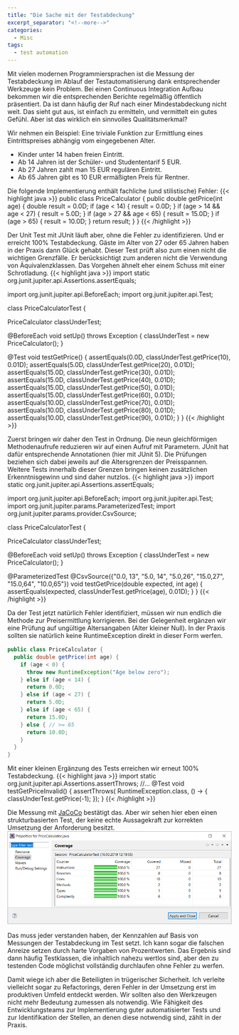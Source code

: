 ```yaml
---
title: "Die Sache mit der Testabdeckung"
excerpt_separator: "<!--more-->"
categories:
  - Misc
tags:
  - test automation
---
```

Mit vielen modernen Programmiersprachen ist die Messung der Testabdeckung im Ablauf der Testautomatisierung dank entsprechender Werkzeuge kein Problem.
Bei einen Continuous Integration Aufbau bekommen wir die entsprechenden Berichte regelmäßig öffentlich präsentiert.
Da ist dann häufig der Ruf nach einer Mindestabdeckung nicht weit. Das sieht gut aus, ist einfach zu ermitteln, und vermittelt ein gutes Gefühl.
Aber ist das wirklich ein sinnvolles Qualitätsmerkmal?  

Wir nehmen ein Beispiel: Eine triviale Funktion zur Ermittlung eines Eintrittspreises abhängig vom eingegebenen Alter.  

+ Kinder unter 14 haben freien Eintritt.
+ Ab 14 Jahren ist der Schüler- und Studententarif 5 EUR.
+ Ab 27 Jahren zahlt man 15 EUR regulären Eintritt.
+ Ab 65 Jahren gibt es 10 EUR ermäßigten Preis für Rentner.

Die folgende Implementierung enthält fachliche (und stilistische) Fehler:
{{< highlight java >}}
public class PriceCalculator {
  public double getPrice(int age) {
    double result = 0.0D;
    if (age < 14) {
      result = 0.0D;
    }
    if (age > 14 && age < 27) {
      result = 5.0D;
    }
    if (age > 27 && age < 65) {
      result = 15.0D;
    }
    if (age > 65) {
      result = 10.0D;
    }
    return result;
  }
}
{{< /highlight >}}

Der Unit Test mit JUnit läuft aber, ohne die Fehler zu identifizieren. Und er erreicht 100% Testabdeckung. 
Gäste im Alter von 27 oder 65 Jahren haben in der Praxis dann Glück gehabt.
Dieser Test prüft also zum einen nicht die wichtigen Grenzfälle. Er berücksichtigt zum anderen nicht die Verwendung von Äquivalenzklassen. Das Vorgehen ähnelt eher einem Schuss mit einer Schrotladung.
{{< highlight java >}}
import static org.junit.jupiter.api.Assertions.assertEquals;

import org.junit.jupiter.api.BeforeEach;
import org.junit.jupiter.api.Test;

class PriceCalculatorTest {

  PriceCalculator classUnderTest;

  @BeforeEach
  void setUp() throws Exception {
    classUnderTest = new PriceCalculator();
  }

  @Test
  void testGetPrice() {
    assertEquals(0.0D, classUnderTest.getPrice(10), 0.01D);
    assertEquals(5.0D, classUnderTest.getPrice(20), 0.01D);
    assertEquals(15.0D, classUnderTest.getPrice(30), 0.01D);
    assertEquals(15.0D, classUnderTest.getPrice(40), 0.01D);
    assertEquals(15.0D, classUnderTest.getPrice(50), 0.01D);
    assertEquals(15.0D, classUnderTest.getPrice(60), 0.01D);
    assertEquals(10.0D, classUnderTest.getPrice(70), 0.01D);
    assertEquals(10.0D, classUnderTest.getPrice(80), 0.01D);
    assertEquals(10.0D, classUnderTest.getPrice(90), 0.01D);
  }
}
{{< /highlight >}}

Zuerst bringen wir daher den Test in Ordnung. Die neun gleichförmigen Methodenaufrufe reduzieren wir auf einen Aufruf mit Parametern.
JUnit hat dafür entsprechende Annotationen (hier mit JUnit 5). Die Prüfungen beziehen sich dabei jeweils auf die Altersgrenzen der Preisspannen. Weitere Tests innerhalb dieser Grenzen bringen keinen zusätzlichen Erkenntnisgewinn und sind daher nutzlos.
{{< highlight java >}}
import static org.junit.jupiter.api.Assertions.assertEquals;

import org.junit.jupiter.api.BeforeEach;
import org.junit.jupiter.api.Test;
import org.junit.jupiter.params.ParameterizedTest;
import org.junit.jupiter.params.provider.CsvSource;

class PriceCalculatorTest {

  PriceCalculator classUnderTest;

  @BeforeEach
  void setUp() throws Exception {
    classUnderTest = new PriceCalculator();
  }

  @ParameterizedTest
  @CsvSource({"0.0, 13", "5.0, 14", "5.0,26", "15.0,27", "15.0,64", "10.0,65"})
  void testGetPrice(double expected, int age) {
    assertEquals(expected, classUnderTest.getPrice(age), 0.01D);
  }
}
{{< /highlight >}}

Da der Test jetzt natürlich Fehler identifiziert, müssen wir nun endlich die Methode zur Preisermittlung korrigieren.
Bei der Gelegenheit ergänzen wir eine Prüfung auf ungültige Altersangaben (Alter kleiner Null). In der Praxis sollten sie natürlich keine RuntimeException direkt in dieser Form werfen.

~~~ java
public class PriceCalculator {
  public double getPrice(int age) {
    if (age < 0) {
      throw new RuntimeException("Age below zero");
    } else if (age < 14) {
      return 0.0D;
    } else if (age < 27) {
      return 5.0D;
    } else if (age < 65) {
      return 15.0D;
    } else { // >= 65
      return 10.0D;
    }
  }
}
~~~

Mit einer kleinen Ergänzung des Tests erreichen wir erneut 100% Testabdeckung.
{{< highlight java >}}
import static org.junit.jupiter.api.Assertions.assertThrows;
//...
  @Test
  void testGetPriceInvalid() {
    assertThrows(
        RuntimeException.class,
        () -> {
          classUnderTest.getPrice(-1);
        });
  }
{{< /highlight >}}

Die Messung mit [JaCoCo](https://www.jacoco.org/) bestätigt das.
Aber wir sehen hier eben einen strukturbasierten Test, der keine echte Aussagekraft zur korrekten Umsetzung der Anforderung besitzt.
![100% Code Coverage](/assets/images/DemoCodeCoverage.png)

Das muss jeder verstanden haben, der Kennzahlen auf Basis von Messungen der Testabdeckung im Test setzt.
Ich kann sogar die falschen Anreize setzen durch harte Vorgaben von Prozentwerten.
Das Ergebnis sind dann häufig Testklassen, die inhaltlich nahezu wertlos sind, aber den zu testenden Code möglichst vollständig durchlaufen ohne Fehler zu werfen.

Damit wiege ich aber die Beteiligten in trügerischer Sicherheit. Ich verleite vielleicht sogar zu Refactorings, deren Fehler in der Umsetzung erst im produktiven Umfeld entdeckt werden. Wir sollten also den Werkzeugen nicht mehr Bedeutung zumessen als notwendig.
Wie Fähigkeit des Entwicklungsteams zur Implementierung guter automatisierter Tests und zur Identifikation der Stellen, an denen diese notwendig sind, zählt in der Praxis.